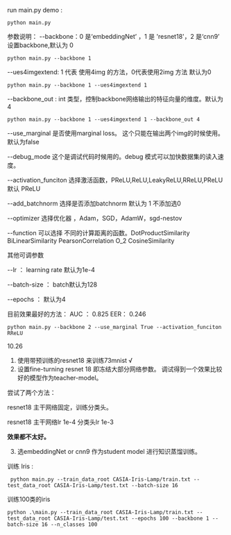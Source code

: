 run  main.py demo :

```
python main.py 
```



参数说明：
--backbone：0 是‘embeddingNet’  ，1 是 'resnet18'，2 是‘cnn9’ 设置backbone,默认为 0 

```
python main.py --backbone 1 
```
--ues4imgextend: 1 代表 使用4img 的方法，0代表使用2img 方法  默认为0

```
python main.py --backbone 1 --ues4imgextend 1
```
--backbone_out : int 类型，控制backbone网络输出的特征向量的维度。默认为4

```
python main.py --backbone 1 --ues4imgextend 1 --backbone_out 4
```
--use_marginal 是否使用marginal loss。 这个只能在输出两个img的时候使用。默认为false

--debug_mode 这个是调试代码时候用的。debug 模式可以加快数据集的读入速度。

--activation_funciton 选择激活函数，PReLU,ReLU,LeakyReLU,RReLU,PReLU 默认 PReLU

--add_batchnorm  选择是否添加batchnorm 默认为 1 不添加选0

--optimizer 选择优化器 ，Adam，SGD，AdamW，sgd-nestov 

--function 可以选择 不同的计算距离的函数。DotProductSimilarity BiLinearSimilarity PearsonCorrelation O_2 CosineSimilarity



其他可调参数

--lr  ： learning rate 默认为1e-4

--batch-size  ： batch默认为128

--epochs ： 默认为4



目前效果最好的方法：
AUC ： 0.825         EER： 0.246

```
python main.py --backbone 2 --use_marginal True --activation_funciton RReLU 
```



10.26

1. 使用带预训练的resnet18  来训练73mnist              √
2. 设置fine-turning resnet 18 即冻结大部分网络参数。  调试得到一个效果比较好的模型作为teacher-model。

尝试了两个方法：

resnet18 主干网络固定，训练分类头。

resnet18 主干网络lr 1e-4  分类头lr 1e-3 

**效果都不太好。**

3. 选embeddingNet or cnn9 作为student model 进行知识蒸馏训练。





训练 Iris :

```
 python main.py --train_data_root CASIA-Iris-Lamp/train.txt --test_data_root CASIA-Iris-Lamp/test.txt --batch-size 16
```



训练100类的iris

```
python .\main.py --train_data_root CASIA-Iris-Lamp/train.txt --test_data_root CASIA-Iris-Lamp/test.txt --epochs 100 --backbone 1 --batch-size 16 --n_classes 100
```



